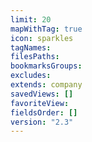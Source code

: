 ```yaml
---
limit: 20
mapWithTag: true
icon: sparkles
tagNames: 
filesPaths: 
bookmarksGroups: 
excludes: 
extends: company
savedViews: []
favoriteView: 
fieldsOrder: []
version: "2.3"
---
```

